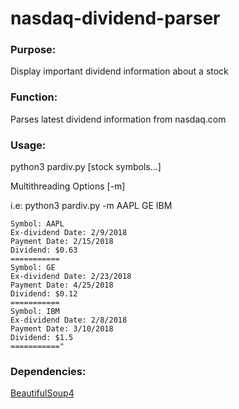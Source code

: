 # **nasdaq-dividend-parser**

### Purpose:
Display  important dividend information about a stock

### Function:
Parses latest dividend information from nasdaq.com

### Usage:

python3 pardiv.py [stock symbols...]

Multithreading Options [-m]

i.e: python3 pardiv.py -m AAPL GE IBM
```
Symbol: AAPL
Ex-dividend Date: 2/9/2018
Payment Date: 2/15/2018
Dividend: $0.63
===========
Symbol: GE
Ex-dividend Date: 2/23/2018
Payment Date: 4/25/2018
Dividend: $0.12
===========
Symbol: IBM
Ex-dividend Date: 2/8/2018
Payment Date: 3/10/2018
Dividend: $1.5
==========="
```
### Dependencies:
[BeautifulSoup4](https://www.crummy.com/software/BeautifulSoup/)



